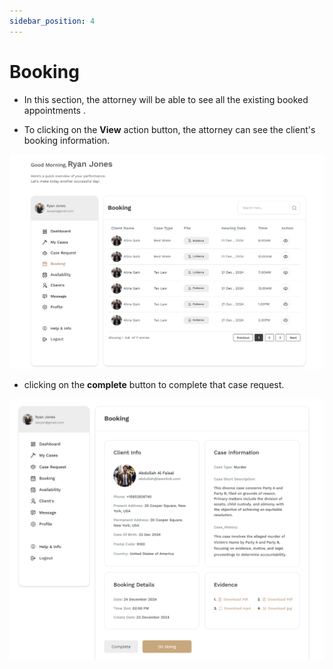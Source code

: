 ```yaml
---
sidebar_position: 4
---
```


# Booking

- In this section, the attorney will be able to see all the existing booked appointments .

- To clicking on the **View** action button, the attorney can see the client's booking information.

![Booking](./img/b.png)

- clicking on the **complete** button to complete that case request.

![Booking](./img/5.png)
